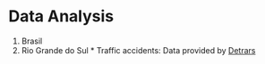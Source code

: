 # Data Analysis 

1. Brasil
  1. Rio Grande do Sul
    * Traffic accidents: Data provided by [Detrars](http://dados.rs.gov.br/organization/detran)


